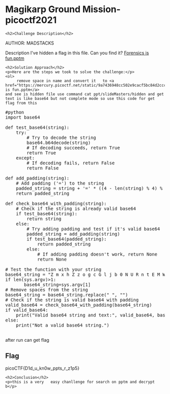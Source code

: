 
<!DOCTYPE html>
<html>

<body>
    <h1>Magikarp Ground Mission- picoctf2021</h1>

    <h2>Challenge Description</h2>
AUTHOR: MADSTACKS

Description
I've hidden a flag in this file. Can you find it? 
    <a href="https://mercury.picoctf.net/static/9a7436948cc502e9cacf5bc84d2cccb5/Forensics%20is%20fun.pptm">Forensics is fun.pptm</a>
 
    <h2>Solution Approach</h2>
    <p>Here are the steps we took to solve the challenge:</p>
    <ol>
         remove space in name and convert it   to <a href="https://mercury.picoctf.net/static/9a7436948cc502e9cacf5bc84d2cccb5/Forensicsisfun.pptm">Forensics is fun.pptm</a>
    and see is hidden file use command cat ppt/slideMasters/hidden and get text is like base64 but not complete mode so use this code for get flag from this
<pre>
#python
import base64

def test_base64(string):
    try:
        # Try to decode the string
        base64.b64decode(string)
        # If decoding succeeds, return True
        return True
    except:
        # If decoding fails, return False
        return False

def add_padding(string):
    # Add padding ('=') to the string
    padded_string = string + '=' * ((4 - len(string) % 4) % 4)
    return padded_string

def check_base64_with_padding(string):
    # Check if the string is already valid base64
    if test_base64(string):
        return string
    else:
        # Try adding padding and test if it's valid base64
        padded_string = add_padding(string)
        if test_base64(padded_string):
            return padded_string
        else:
            # If adding padding doesn't work, return None
            return None

# Test the function with your string
base64_string = "Z m x h Z z o g c G l j b 0 N U R n t E M W R f d V 9 r b j B 3 X 3 B w d H N f c l 9 6 M X A 1 f Q"
if len(sys.argv)>1:
       base64_string=sys.argv[1]
# Remove spaces from the string
base64_string = base64_string.replace(" ", "")
# Check if the string is valid base64 with padding
valid_base64 = check_base64_with_padding(base64_string)
if valid_base64:
    print("Valid base64 string and text:", valid_base64, base64.b64decode(valid_base64))
else:
    print("Not a valid base64 string.")

</pre> 
after run can get flag
    </ol>
<br>
    <h2>Flag</h2>
    <p class="flag">picoCTF{D1d_u_kn0w_ppts_r_z1p5}
</p>

    <h2>Conclusion</h2>
    <p>this is a very   easy chanllenge for search on pptm and decrypt b</p>
</body>
</html>


